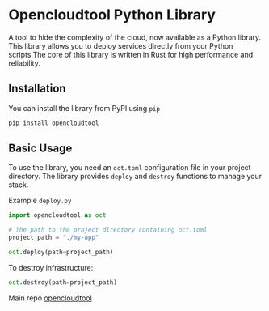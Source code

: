 # Opencloudtool Python Library

A tool to hide the complexity of the cloud, now available as a Python library.
This library allows you to deploy services directly from your Python scripts.The core of this library is written in Rust
for high performance and reliability.

## Installation

You can install the library from PyPI using `pip`

```bash
pip install opencloudtool

```

## Basic Usage

To use the library, you need an `oct.toml` configuration file in your project directory.
The library provides `deploy` and `destroy` functions to manage your stack.

Example `deploy.py`

```python
import opencloudtool as oct

# The path to the project directory containing oct.toml
project_path = "./my-app"

oct.deploy(path=project_path)
```

To destroy infrastructure:

```python
oct.destroy(path=project_path)
```

Main repo [opencloudtool](https://github.com/opencloudtool/opencloudtool)
